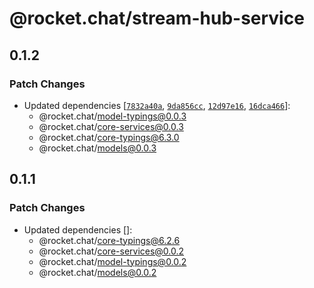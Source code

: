 # @rocket.chat/stream-hub-service

## 0.1.2

### Patch Changes

- Updated dependencies [[`7832a40a`](https://github.com/RocketChat/Rocket.Chat/commit/7832a40a6da4b7555aee79261971ccca65da255c), [`9da856cc`](https://github.com/RocketChat/Rocket.Chat/commit/9da856cc67e0264db4c39ce5324f961fa0906779), [`12d97e16`](https://github.com/RocketChat/Rocket.Chat/commit/12d97e16c2e12639944d35a4c59c0edba1fb5d2f), [`16dca466`](https://github.com/RocketChat/Rocket.Chat/commit/16dca466ea5d79b5f9a5feb68bcb155767bff132)]:
  - @rocket.chat/model-typings@0.0.3
  - @rocket.chat/core-services@0.0.3
  - @rocket.chat/core-typings@6.3.0
  - @rocket.chat/models@0.0.3

## 0.1.1

### Patch Changes

- Updated dependencies []:
  - @rocket.chat/core-typings@6.2.6
  - @rocket.chat/core-services@0.0.2
  - @rocket.chat/model-typings@0.0.2
  - @rocket.chat/models@0.0.2
